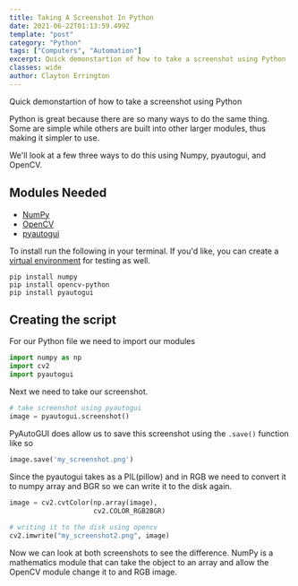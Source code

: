 ```yaml
---
title: Taking A Screenshot In Python
date: 2021-06-22T01:13:59.499Z
template: "post"
category: "Python"
tags: ["Computers", "Automation"]
excerpt: Quick demonstartion of how to take a screenshot using Python
classes: wide
author: Clayton Errington
---
```

Quick demonstartion of how to take a screenshot using Python

Python is great because there are so many ways to do the same thing. Some are simple while others are built into other larger modules, thus making it simpler to use. 

We'll look at a few three ways to do this using Numpy, pyautogui, and OpenCV.

## Modules Needed

- [NumPy](https://numpy.org/) 
- [OpenCV](https://opencv.org/)
- [pyautogui](https://pypi.org/project/PyAutoGUI/)

To install run the following in your terminal. If you'd like, you can create a [virtual environment](/python/python-virtualenv/) for testing as well. 

```shell
pip install numpy
pip install opencv-python
pip install pyautogui
```

## Creating the script

For our Python file we need to import our modules

```python
import numpy as np
import cv2
import pyautogui
```

Next we need to take our screenshot.

```python
# take screenshot using pyautogui
image = pyautogui.screenshot()
```

PyAutoGUI does allow us to save this screenshot using the ```.save()``` function like so

```python
image.save('my_screenshot.png')
```

Since the pyautogui takes as a PIL(pillow) and in RGB we need to convert it to numpy array and BGR so we can write it to the disk again.

```python
image = cv2.cvtColor(np.array(image),
                     cv2.COLOR_RGB2BGR)
   
# writing it to the disk using opencv
cv2.imwrite("my_screenshot2.png", image)
```

Now we can look at both screenshots to see the difference. NumPy is a mathematics module that can take the object to an array and allow the OpenCV module change it to and RGB image. 